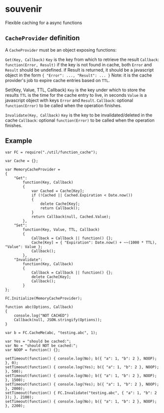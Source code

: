souvenir
========

Flexible caching for a async functions

`CacheProvider` definition
---
A `CacheProvider` must be an object exposing functions:

`Get(Key, Callback)`
	`Key` is the key from which to retrieve the result
	`Callback`: `function(Error, Result)`
		if the key is not found in cache, both `Error` and `Result` should be undefined.
		if Result is returned, it should be a javascript object in the form `{ "Error": ..., "Result": ... }`
Note: it is the cache provider's job to expire cache entries based on `TTL`.

Set(Key, Value, TTL, Callback)
	`Key` is the key under which to store the results
	`TTL` is the time for the cache entry to live, in seconds
	`Value` is a javascript object with keys `Error` and `Result`.
	`Callback`: optional `function(Error)` to be called when the operation finishes.

`Invalidate(Key, Callback)`
	`Key` is the key to be invalidated/deleted in the cache
	`Callback`: optional `function(Error)` to be called when the operation finishes.


Example
---
	var FC = require("./util/function_cache");

	var Cache = {};

	var MemoryCacheProvider =
	{
		"Get":
			function(Key, Callback)
			{
				var Cached = Cache[Key];
				if (!Cached || Cached.Expiration < Date.now())
				{
					delete Cache[Key];
					return Callback();
				}
				return Callback(null, Cached.Value);
			},
		"Set":
			function(Key, Value, TTL, Callback)
			{
				Callback = Callback || function() {};
				Cache[Key] = { "Expiration": Date.now() + ~~(1000 * TTL), "Value": Value };
				Callback();
			},
		"Invalidate":
			function(Key, Callback)
			{
				Callback = Callback || function() {};
				delete Cache[Key];
				Callback();
			}
	};

	FC.Initialize(MemoryCacheProvider);

	function abc(Options, Callback)
	{
		console.log("NOT CACHED")
		Callback(null, JSON.stringify(Options));
	}

	var b = FC.CacheMe(abc, "testing.abc", 1);

	var Yes = "should be cached:";
	var No = "should NOT be cached:";
	var NOOP = function() {};

	setTimeout(function() { console.log(No); b({ "a": 1, "b": 2 }, NOOP); }, 0);
	setTimeout(function() { console.log(Yes); b({ "a": 1, "b": 2 }, NOOP); }, 500);
	setTimeout(function() { console.log(No); b({ "a": 1, "b": 2 }, NOOP); }, 1500);
	setTimeout(function() { console.log(Yes); b({ "a": 1, "b": 2 }, NOOP); }, 2000);
	setTimeout(function() { FC.Invalidate("testing.abc", { "a": 1, "b": 2 }); }, 2100);
	setTimeout(function() { console.log(No); b({ "a": 1, "b": 2 }, NOOP); }, 2200);
